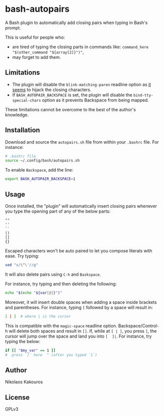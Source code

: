 # bash-autopairs
A Bash plugin to automatically add closing pairs when typing in Bash's prompt.

This is useful for people who:
- are tired of typing the closing parts in commands like:
  `command_here "$(other_command "${array[2]}")"`,
- may forget to add them.

## Limitations
- The plugin will disable the `blink-matching-paren` readline option as [it
  seems](https://lists.gnu.org/archive/html/bug-bash/2019-11/msg00044.html) to
  hijack the closing characters.
- If `BASH_AUTOPAIR_BACKSPACE` is set, the plugin will disable the
  `bind-tty-special-chars` option as it prevents Backspace from being mapped.

These limitations cannot be overcome to the best of the author's knowledge.

## Installation
Download and source the `autopairs.sh` file from within your `.bashrc` file. For
instance:

```bash
# .bashrc file
source ~/.config/bash/autopairs.sh
```

To enable `Backspace`, add the line:

```bash
export BASH_AUTOPAIR_BACKSPACE=1
```

## Usage
Once installed, the "plugin" will automatically insert closing pairs whenever you type the opening part of any of the below parts:

```
""
''
``
()
[]
{}
```

Escaped characters won't be auto paired to let you compose literals with ease.
Try typing:

```bash
sed "s/\"\'//g"
```

It will also delete pairs using `C-h` and `Baskspace`.

For instance, try typing and then deleting the following:

```bash
echo "$(echo "${var[@]}")"
```

Moreover, it will insert double spaces when adding a space inside brackets and
parentheses. For instance, typing `[` followed by a space will result in:

```bash
[ | ]  # where | is the cursor
```

This is compatible with the `magic-space` readline option. Backspace/Control-h
will delete both spaces and result in `[]`. If, while at `[ | ]`, you press `]`,
the cursor will jump over the space and land you into `[  ]|`. For instance, try
typing the below:

```bash
if [[ "$my_var" == 1 ]]
#  press `]` here  ^ (after you typed `1`)
```

## Author
Nikolaos Kakouros

## License
GPLv3
